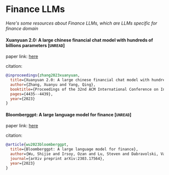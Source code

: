 # Finance LLMs
*Here's some resources about Finance LLMs, which are LLMs specific for finance domain*



#### Xuanyuan 2.0: A large chinese financial chat model with hundreds of billions parameters [`UNREAD`]

paper link: [here](https://arxiv.org/pdf/2305.12002)

citation: 
```bibtex
@inproceedings{zhang2023xuanyuan,
  title={Xuanyuan 2.0: A large chinese financial chat model with hundreds of billions parameters},
  author={Zhang, Xuanyu and Yang, Qing},
  booktitle={Proceedings of the 32nd ACM International Conference on Information and Knowledge Management},
  pages={4435--4439},
  year={2023}
}
```
    


#### Bloomberggpt: A large language model for finance [`UNREAD`]

paper link: [here](https://arxiv.org/pdf/2303.17564.pdf)

citation: 
```bibtex
@article{wu2023bloomberggpt,
  title={Bloomberggpt: A large language model for finance},
  author={Wu, Shijie and Irsoy, Ozan and Lu, Steven and Dabravolski, Vadim and Dredze, Mark and Gehrmann, Sebastian and Kambadur, Prabhanjan and Rosenberg, David and Mann, Gideon},
  journal={arXiv preprint arXiv:2303.17564},
  year={2023}
}
```
    